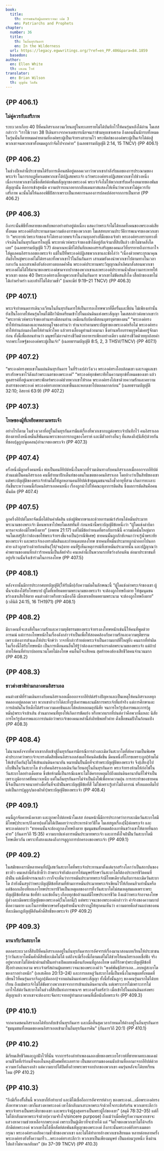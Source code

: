 ```yaml
---
book:
  title:
    th: บรรพชนกับผู้เผยพระวจนะ เล่ม 3
    en: Patriarchs and Prophets
chapter:
  number: 36
  title:
    th: ในถิ่นทุรกันดาร
    en: In the Wilderness
  url: https://legacy.egwwritings.org/?ref=en_PP.406&para=84.1859
  basedon:
author:
  en: Ellen White
  th: เอเลน ไวท์
translator:
  en: Brian Wilson
  th: บุญต้น วิลสัน
---
```


## {PP 406.1}

### ไม่คู่ควรกับเสรีภาพ

ระยะเวลาเกือบ 40 ปีที่คนอิสราเอลวนเวียนอยู่ในทะเลทรายไม่ได้บันทึกไว้ให้คนรุ่นหลังได้อ่าน โมเสสกล่าวว่า “เราใช้เวาลา 38 ปีเดินทางจากคาเดชบารเนียจนเราข้ามหุบเขาเศเรด ถึงตอนนั้นนักรบทั้งหมดในรุ่นนั้นก็ตายหมดค่ายตามที่องค์พระผู้เป็นเจ้าทรงสาบานไว้ พระหัตถ์ขององค์พระผู้เป็นเจ้าได้ต่อสู้พวกเขาจนพวกเขาทั้งหมดถูกกำจัดไปจากค่าย” (เฉลยธรรมบัญญัติ 2:14, 15 TNCV) {PP 406.1}

## {PP 406.2}

ในช่วงปีเหล่านี้ประชาชนได้รับการเตือนสติอยู่ตลอดเวลาว่าพวกเขากำลังรับผลของการประณามของพระเจ้า ในการกบฏที่คาเดชพวกเขาได้ปฏิเสธพระเจ้า แว้าพระองค์ทรงปฏิเสธพวกเขาไปช่วงหนึ่ง เนื่องจากพวกเขาไม่ซื่อสัตย์ต่อพันธสัญญาของพระองค์ พระเจ้าจึงไม่ให้พวกเขารับเครื่องหมายของพันธสัญญานั้น คือการเข้าสุหนัต ความปรารถนาอยากกลับแดนทาสแสดงให้เห็นว่าพวกเขาไม่คู่ควรกับเสรีภาพ ฉะนั้นไม่ให้ฉลองพิธีปัสกาเพราะเป็นเทศการฉลองการปลดปล่อยจากการเป็นทาส {PP 406.2}

## {PP 406.3}

ถึงกระนั้นพิธีทั้งหลายของพลับพลาอย่างทำอยู่ต่อเนื่อง แสดงว่าพระเจ้าไม่ได้ทอดทิ้งคนของพระองค์เสียทั้งหมด พระองค์ยังประทานตามความต้องการของพวกเขา โมเสสทบทวนประวัติการพเนจรของพวกเขาว่า “พระยาห์เว์พระเจ้าของเจ้าได้ทรงอวยพรเจ้าในงานทุกอย่างที่มือของเจ้าทำ พระองค์ทรงทราบทางที่เจ้าเดินในถิ่นทุรกันดารใหญ่นี้ พระยาห์เวห์พระเจ้าของเข้าได้อยู่กับเจ้ามาสี่สิบปีแล้ว เข้าไม่ขาดสิ่งใดเลย” (เฉลยธรรมบัญญัติ 1:7) ต่อมาเนหะมีย์ได้บันทึกเพลงสรรเสริญของคนเลวีที่บรรยายถึงการเอาใจใส่ดูแลคนอิสราเอลของพระเจ้า แม้ในปีที่พระองค์ปฏิเสธพวกเขาและขัลไล่ว่า “เนื่องด้วยพระกุรณาคุณอันยิ่งใหญ่พระองค์ไม่ได้ทรงละทั้งพวกเขาไว้ในถิ่นกันดาร เสาเมฆยังคงนำพวกเขาไปตามทางในเวลากลางวัน และเสาเพลิงยังส่องทางตบอดค่ำคืน พระองค์ประทานพระวิญญาณล้ำเลิศมาสั่งสอนพวกเขา พระองค์ไม่ได้ให้มานาของพระองค์ขาดจากปากของพวกเขาและพระองค์ประทานน้ำดับความกระหายให้พวกเขา ตลอด 40 ปีพระองค์ทรงเลี้ยงดูพวกเขาในถิ่นกันดาร พวกเขาไม่ขัดสนสิ่งใด เสื้อผ้าของเขาไม่ได้เก่าคร่ำคร่า และเท้าก็ไม่ได้บวมช้ำ” (เนหะมีย์ 9:19–21 TNCV) {PP 406.3}

## {PP 407.1}

พระเจ้ากำหนดการเดินวงเวียนในถิ่นทุรกันดารให้เป็นการลงโทษพวกที่ดื้อรั้นและขี้บ่น ไม่เพียงเท่านั้นยังเป็นโอกาสให้คนรุ่นใหม่ได้ฝึกวินัยเตรียมเข้าไปในแผ่นดินแห่งพระสัญญา โมเสสกล่าวต่อพวกเขาว่า “พระยาห์เวห์พระเจ้าของท่านทรงตีสอนท่าน เหมือนกับบิดาตีสอนบุตรบุตรของตน” “พระองค์ทรงทำให้ท่านถ่อมลงและทดสอบดูใจของท่านว่า ท่านจะทำตามพระบัญชาของพระองค์หรือไม่ พระองค์ทรงทำให้ท่านถ่อมลงโดยให้ท่านหิวโหย แล้วทรงเลี้ยงดูท่านด้วยมานา ซึ่งท่านหรือบรรพบุรุษไม่เคยรู้จักมาก่อน ทั้งนี้เพื่อสอนท่านว่า มนุษย์ไม่อาจดำรงชีวิตด้วยอาหารเพียงอย่างเดียว แต่ดำรงชีวิตด้วยทุกถ้อยคำจากพระโอษฐ์ขององค์พระผู้เป็นเจ้า” (เฉลยธรรมบัญญัติ 8:5, 2, 3 THSV/TNCV) {PP 407.1}

## {PP 407.2}

“พระองค์ทรงพบเขาในแผ่นดินทุรกันดาร ในที่ร้างเปล่าวังเวง พระองค์ทรงโอบล้อมเขา และรงดูแลเขา ทรงรักษาเขาไว้ดังแก้วพระเนตรของพระองค์” “พระองค์ทุกข์พระทัยในความทุกข์ทั้งหมดของเขา แล้วทูตสรรค์ที่อยู่เฉพาะพระพักตร์พระองค์ช่วยพวกเขาให้รอด พระองค์ทรงไถ่เขาด้วยความรักและคยวามสงสารของพระองค์ พระองค์ทรงยกพวกเขาขึ้นและหอบเขาไปตลอดกาลก่อน” (เฉลยธรรมบัญญัติ 32:10; อิสยาห์ 63:9) {PP 407.2}

## {PP 407.3}

### โทษของผู้ที่เหยียดหยามพระเจ้า

อย่างไรก็ตาม ในช่วงเวลาที่อยู่ในถิ่นทุรกันดารมีแต่เรื่องที่พวกเขากบฏต่อพระเจ้าบันทึกไว้ คนอิสราเอลต้องตายถึงหนึ่งหมื่นสี่พันคนเพราะของการกบฏของโคราห์ และมีตัวอย่างอื่นๆ ที่แสดงถึง(นิสัย)ด้วยกันที่ชอบ(ดูถูก/ดูแคลน)อำนาจของพระเจ้า {PP 407.3}

## {PP 407.4}

ครั้งหนึ่งมีลูกครึ่งคนหนึ่ง พ่อเป็นคนอียิปต์หนึ่งในพวกที่ร่วมเดินทางกับคนอิสราเอลเมื่อออกจากอียิปต์ ส่วนแม่เป็นคนอิสราเอล คนนี้ย้ายมาปักเต็นท์ของตนในเขตของคนอิสราเอล โดยอ้างว่าเป็นสิทธิของเขา แต่พระบัญญัติของพระเจ้าห้ามไม่ให้ลูกหลานคนอียิปต์เข้าชุมนุมชนจนถึงชั่วอายุที่สาม เกิดการทะเลาะกันขึ้นระหว่างคนนี้กับคนอิสราเอลคนหนึ่ง เรื่องถูกนำไปให้คณะตุลาการติดสิน ซึ่งผลการตัดสินคือคนนั้นผิด {PP 407.4}

## {PP 407.5}

ลูกครึ่งอียิปต์โมหาจัดเมื่อได้ยินคำตัดสิน แช่งผู้พิพากษาและด้วยอารมณ์เร่งร้อนได้หมิ่นประมาทพระนามของพระเจ้า มีคนพาเขาไปพบโมเสสทันที ก่อนหน้านี้พระบัญญัติข้อหนึ่งว่า “ผู้ใดแช่งด่าบิดามารดาจะต้องมีโทษถึงตาย” (อพยพ 21:17) แต่ไม่มีข้อกำหนดที่ตรงกับกรณีนี้ ความผิดนั้นใหญ่มากจนโมเสสรู้สึกว่าต้องขอให้พระเจ้าทรงชี้แจงเป็น(กรณีพิเศษ) ชายคนนั้นถูกกักขังจนกว่าจะรู้น้ำพระทัยของพระเจ้า และพระเจ้าเองทรงตัดสินและกำหนดบทลงโทษ ชายคนที่หมิ่นประมาทถูกนำออกไปนอกค่าย แล้วถูกขว้างด้วยก้อนหิน(ให้/จน)ตาย คนที่รู้เห็นเหตุการณ์ที่เขาหมิ่นประมาทนั้น และปฏิญาณว่าคำพยานของตนที่กล่าวร้ายคนนี้เป็นสัตย์จริง คนเหล่านี้เป็นพวกแรกที่ขว้างก้อนหิน ต่อมาประชาชนที่อยู่บริเวนนั้นจึงเข้าร่วมในการลงโทษ {PP 407.5}

## {PP 408.1}

หลังจากนั้นมีการประกาศบทบัญญัติ(ให้รับมือ)กับความผิดในลักษณะนี้ “ผู้ใดแช่งด่าพระเจ้าของเขา ผู้นั้นจะต้องได้รับโทษบาป ผู้ใดที่เหยียดหยามพระนามของพระเจ้า จะต้องถูกโทษถึงตาย ให้ชุมนุมชนขว้างเขาเสียให้ตาย คนต่างด้าวหรือชาวเมืองก็ดี เมื่อเขาเหยียดหยามพระนาม จะต้องถูกโทษถึงตาย” (เวลีนิติ 24:15, 16 TH1971) {PP 408.1}

## {PP 408.2}

มีบางคนที่จะสงสัยในความรักและความยุติธรรมของพระเจ้าทรงลงโทษหนักเช่นนี้ให้คนที่พูดด้วยอารมณ์ แต่การลงโทษหนักในเรื่องดังกล่าวจำเป็นเพื่อให้สอดคล้องกับความรักและความยุติธรรม เพราะต้องการสำแดงให้ประจักษ์ว่า วาจาที่กล่าวร้ายต่อพระเจ้าเป็นความบาปที่ใหญ่ยิ่ง คนแรกที่ทำผิดในเรื่องนี้ได้รับโทษหนัก เป็นการเตือนคนอื่นให้รู้ว่าต้องเคารพยำเกรงต่อพระนามของพระเจ้า แต่ถ้าปล่ายให้คนที่ทำบาปลอยนวนโดยไม่ลงโทษ คนอื่นก็จะเสียคน สุดท้ายคงต้องเสียชีวิตคนจำนวนมาก {PP 408.2}

## {PP 408.3}

### ชาวต่างชาติท่ามกลางคนอิสราเอล

คนต่างชาติที่ร่วมเดินทางกับคนอิสราเอลเมื่อออกจากอียิปต์สร้างปัญหาและเป็นเหตุให้คนอิสราเอลทุกทดลองอยู่ตลอดเวลา พวกเขาอ้างว่าได้ละทิ้งรูปเคารพและนมัสการพระเจ้าที่แท้จริง แต่การศึกษาและการฝกฝนในวัยเด็กได้สร้างความเคยชินและได้หล่อหลอมอุปนิสัย จนการไหว้รูปเคารพและการ(ดูหมิ่น)พระเจ้าเข้าเส้น ส่วนมากคนที่ยุยงให้เกิดการขัดแย้ง หรือพวกแรกที่บ่นต่อว่าคือพวกนี้แหละ นิสัยการไหว้รูปเคารพและการบ่นต่อว่าพระเจ้าของคนเหล่านี้ส่งอิทธิพลทั่วค่าย ดั่งเชื้อขนมปังในก้อนแป้ง {PP 408.3}

## {PP 408.4}

ไม่นานหลังจากที่พวกเขากลับเข้าสู่ถิ่นทุรกันดารมีกรณีการล่วงละเมิดวันสะบาโตที่ส่อความเป็นพิเศษ คำประกาศว่าพระเจ้าจะทรงตัดสิทธิ์คนอิสราเอลส่งผลให้คนคิดขัดขืน มีคนหนึ่งที่โกรธเพราะถูก(ห้ามไม่ให้เข้า/กีดกัน)ไม่ให้เข้าแผ่นดินคานาอัน หมายมั่นปั้นมือที่จะท้าพระบัญญัติของพระเจ้า จึง(เสี่ยง)ไปเก็บฟืนในวันสะบาโต ช่วงที่คนอิสราเอลเดินวันเวียนอยู่ในถิ่นทุรกันดาร พระเจ้าทรงห้ามให้ก่อไฟในวันสะบาโตอย่างเด็ดขาด ซึ่งข้อห้ามนี้เป็นกรณีเฉพาะไม่ได้ครอบคลุมไปถึงแผ่นดินคานาอันที่ไฟจำเป็นเพราะภูมิอากาศที่หนาวเหน็บ แต่ในถิ่นทุรกันดารไม่จำเป็นผิงไฟเพื่อหาความอุ่น การกระทำของชายคนนี้จึงเป็นการเจตนาอย่างดื้อรั้นที่จะฝ่าฝืนพระบัญญัติข้อที่สี่ ไม่ใช่เพราะรู้เท่าไม่ถึงการณ์ หรือเผลอลืมไป แต่เป็นการ(ดูถูก/มองฝ่าต่ำ)พระบัญญัติของพระเจ้า {PP 408.4}

## {PP 409.1}

คนนี้ถูกจับคาหนังคาเขา และถูกพาไปต่อหน้าโมเสส ก่อนหน้านี้มีการประกาศว่าการละเมิดวันสะบาโตมีมีโทษ(ประหาร/ถึงตาย)แต่ไม่ได้เปิดเผยว่าจะประหารด้วยวิธีใด โมเสสทูลเรื่อง(นี้)ต่อพระเจ้า และพระองค์ตอบว่า “ชายคนนั้นจะต้องถูกลงโทษถึงตาย ชุมนุมชนทั้งหมดต้องเอาหินขว้างเขาให้ตายที่นอกค่าย” (กันดารวิถี 15:35) ความบาปแห่งการหมิ่นประมาทพระเจ้า และการตั้งใจฝ่าฝืนวันสะบาโตมีโทษเดียวกัน เพราะทั้งสองแสดงถึงการดูถูกการปกครองของพระเจ้า {PP 409.1}

## {PP 409.2}

ในสมัยของเรามีหลายคนที่ปฏิเสธวันสะบาโตที่พระเจ้าประทานมาตั้งแต่แรกสร้างโลกว่าเป็นสถาบันของชาวยิว คนเหล่านี้ยังเซ้าซี้ว่า ถ้าพระเจ้ายังต้องการให้มนุษย์รักษาวันสะบาโตก็ต้องประหารชีวิตคนที่ฝ่าฝืน แต่เมื่อพิจารณาแล้ว เราก็จะเห็นว่าการหมิ่นประมาทพระเจ้ามีโทษเดียวกันกับการละเมิดวันสะบาโต ถ้ายังนั้นสรุปว่าพระบัญญัติข้อที่สามที่ห้ามการหมิ่นประมาทพระเจ้าเขียนไว้ให้กับคนยิวเท่านั้นหรือ แต่ข้อถกเถียงที่ยกเอาโทษประหารชีวิตเป็นเหตุผลของการทิ้งวันสะบาโตไม่สมเหตุสมผลเพราะพระบัญญัติข้อที่สาม ข้อที่ห้า และข้ออื่นๆ เกือบทุกข้อล้วนแต่มีโทษประหารชีวิต ถึงแม้ว่าพระเจ้าอาจลงโทษผู้ล่วงละเมิดพระบัญญัตของพระองค์(ในโลกนี้/) แต่พระวจนะของพระองค์กล่าวว่า ค่าจ้างของความบาปคือความตาย และในการพิพากษาครั้งสุดท้ายนั้นจะปรากฏให้ทุกคนเห็นว่า ความตายคือส่วนแบ่งของคนที่ละเมิดกฎบัญญัติอันศักดิ์สิทธิ์ของพระเจ้า {PP 409.2}

## {PP 409.3}

### มานากับวันสะบาโต

ตลอดระยะเวลาสี่สิบปีที่คนอิสราเอลอยู่ในถิ่นทุรกันดารการอัศจรรย์เรื่องมานาสอนบทเรียนให้ประชาชนรู้ว่าวันสะบาโตนั้นศักดิ์สิทธิ์ละเมิดไม่ได้ แต่ถึงจะมีเรื่องนี้ก็ตามแต่ไม่ได้ช่วยให้คนอิสราเอลเชื่อฟัง จริงอยู่พวกเขาไม่ได้หน้าด้านฝ่าฝืนอย่างเปิดเผยเหมือนกับคนที่ถูกลงโทษ แต่ก็รักษา(พระบัญญัติข้อที่สี่)อย่างหละหลวม พระเจ้าตรัสผ่านผู้เผยพระวจนะของพระองค์ว่า “พงศ์พันธุ์อิสราเอล...ลบหลู่สะบาโตของเราอย่างหนัก” (เอเสเคียล 20:13–24) และการลลหลู่วันสะบาโตนี้เป็นหนึ่งในเหตุผลทั้งหมดที่เขียนไว้ที่คนรุ่นแรกจึงถูก(ตัดออก)จากแผ่นดินแห่งพระสัญญา ทั้งนี้ทั้งนั้นลูกๆ ของคนรุ่นแรกไม่ได้บทเรียน ถึงแม้พระเจ้าไม่ได้ขัดขวางพวกเขาจากการเข้าแผ่นดินคานาอัน แต่เพราะการไม่เพราะการไม่เอาใจใส่ต่อวันสะบาโตในช่วงสี่สิบปีแห่งการพเนจร พระองค์จึงตรัสว่า เมื่อเข้าไปในแผ่นดินแห่งพระสัญญาแล้ว พวกเขาจะต้องกระจัดกระจายอยู่ท่ามกลางคนที่เมื่อนับถือพระเจ้า {PP 409.3}

## {PP 410.1}

จากคาเดชคนอิสราเอลได้หับกลับเข้าถิ่นทุรกันดาร และเมื่อสิ้นสุดเวลากำหนดให้ค้างอยู่ในถิ่นทุรกันดาร “ชุมนุมชนทั้งหมดของคนอิสราเอลเข้ามาในถิ่นทุรกันดารศิน” (กันดารวิถี 20:1) {PP 410.1}

## {PP 410.2}

มิเรียมเสียชีวิตและถูกฝังไว้ที่นั่น จากการร้องลำทำเพลงฉลองชัยของพระเยโฮวาห์ที่ชายหาดทะเลแดงผ่ดานชีวิตที่เร่ร่อนที่จบลงในหลุงฝังศพที่ทะเลทราย เป็นชตากรรมของคนนับล้านที่ออกมาจากอียิปต์ด้วยความหวังอันแรงกล้า แต่ความบาปได้ปัดทิ้งถ้วยพระพรจากปากของพวกเขา คนรุ่นหลังจะได้บทเรียนไหม {PP 410.2}

## {PP 410.3}

“ถึงมีเรื่องทีั้งสิ้นนี้ พวกเขาก็ยังทำบาป และมิได้เชื่อถือการอัศจรรย์ต่างๆ ของพระองค์...เมื่อพระองค์ทรงสังหารพวกเขา เขาก็แสวงหาพระองค์ เขาได้กลับมาเสาะหาพระเจ้าด้วยใจกระต้อร้อร้น พวกเขาระลึกว่าพระเจ้าทรงเป็นพระศิบาของเขา และพระเจ้าผู้สูงสุดทรงเป็นพระผู้ไถ่ของเขา” (สดุดี 78:32–35) แต่ก็ไม่ได้กลับมาหาพระเจ้าด้วย(ความจริงใจ/sincere purpose) ถึงแม้ว่าเมื่อศัตรูรังควานพวกเขาจะแสวงหาความช่วยเหลือจากพระองค์ เพราะเป็นผู้เดียวที่จะช่วยได้ แต่ “จิตใจของพวกเขาไม่ได้จงรักภักดีต่อพระองค์ พวกเขาไม่ได้ซื่อสัตย์ต่อพันธสัญญาของพระองค์ ถึงกระนั้นพระองค์ยังทรงเมตตากรุณา พระองค์ทรงอภัยความชั่วช้าของพวกเขา และไม่ได้ทำลายล้างพวกเขาเสียหมด หลายต่อหลายครั้งพระองค์ทรงยังยั้งความกริ้ว...พระองค์ทรงระลึกว่า พวกเขาเป็นเพียงมนุษย์ เป็นแค่ลมวูบหนึ่ง ซึ่งผ่านไปแล้วไม่หวนกลับมา” (ข้อ 37–39 TNCV) {PP 410.3}
